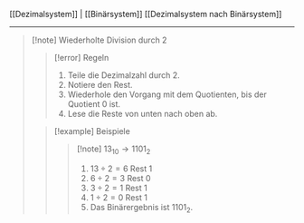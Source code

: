 [[Dezimalsystem]] | [[Binärsystem]]
[[Dezimalsystem nach Binärsystem]]

---

> [!note] Wiederholte Division durch 2
>> [!error] Regeln
>> 1. Teile die Dezimalzahl durch 2.
>> 2. Notiere den Rest.
>> 3. Wiederhole den Vorgang mit dem Quotienten, bis der Quotient 0 ist.
>> 4. Lese die Reste von unten nach oben ab.
>
>> [!example] Beispiele
>>>[!note] $13_{10}\to 1101_{2}$
>>> 1. $13 \div 2 = 6$ Rest 1
>>> 2. $6 \div 2 = 3$ Rest 0
>>> 3. $3 \div 2 = 1$ Rest 1
>>> 4. $1 \div 2 = 0$ Rest 1
>>> 5. Das Binärergebnis ist $1101_2$.
